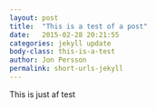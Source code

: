 ```yaml
---
layout: post
title:  "This is a test of a post"
date:   2015-02-28 20:21:55
categories: jekyll update
body-class: this-is-a-test
author: Jon Persson
permalink: short-urls-jekyll
---
```

This is just af test
